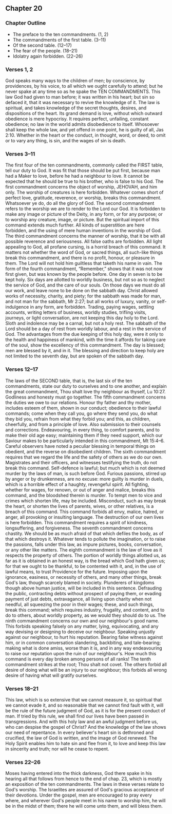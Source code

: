 ## Chapter 20

### Chapter Outline

- The preface to the ten commandments. (1, 2)
- The commandments of the first table. (3–11)
- Of the second table. (12–17)
- The fear of the people. (18–21)
- Idolatry again forbidden. (22–26)

### Verses 1, 2

God speaks many ways to the children of men; by conscience, by providences, by his voice, to all which we ought carefully to attend; but he never spake at any time so as he spake the TEN COMMANDMENTS. This law God had given to man before; it was written in his heart; but sin so defaced it, that it was necessary to revive the knowledge of it. The law is spiritual, and takes knowledge of the secret thoughts, desires, and dispositions of the heart. Its grand demand is love, without which outward obedience is mere hypocrisy. It requires perfect, unfailing, constant obedience; no law in the world admits disobedience to itself. Whosoever shall keep the whole law, and yet offend in one point, he is guilty of all, Jas 2:10. Whether in the heart or the conduct, in thought, word, or deed, to omit or to vary any thing, is sin, and the wages of sin is death.

### Verses 3–11

The first four of the ten commandments, commonly called the FIRST table, tell our duty to God. It was fit that those should be put first, because man had a Maker to love, before he had a neighbour to love. It cannot be expected that he should be true to his brother, who is false to his God. The first commandment concerns the object of worship, JEHOVAH, and him only. The worship of creatures is here forbidden. Whatever comes short of perfect love, gratitude, reverence, or worship, breaks this commandment. Whatsoever ye do, do all the glory of God. The second commandment refers to the worship we are to render to the Lord our God. It is forbidden to make any image or picture of the Deity, in any form, or for any purpose; or to worship any creature, image, or picture. But the spiritual import of this command extends much further. All kinds of superstition are here forbidden, and the using of mere human inventions in the worship of God. The third commandment concerns the manner of worship, that it be with all possible reverence and seriousness. All false oaths are forbidden. All light appealing to God, all profane cursing, is a horrid breach of this command. It matters not whether the word of God, or sacred things, all such-like things break this commandment, and there is no profit, honour, or pleasure in them. The Lord will not hold him guiltless that taketh his name in vain. The form of the fourth commandment, “Remember,” shows that it was not now first given, but was known by the people before. One day in seven is to be kept holy. Six days are allotted to worldly business, but not so as to neglect the service of God, and the care of our souls. On those days we must do all our work, and leave none to be done on the sabbath day. Christ allowed works of necessity, charity, and piety; for the sabbath was made for man, and not man for the sabbath, Mr 2:27; but all works of luxury, vanity, or self-indulgence in any form, are forbidden. Trading, paying wages, settling accounts, writing letters of business, worldly studies, trifling visits, journeys, or light conversation, are not keeping this day holy to the Lord. Sloth and indolence may be a carnal, but not a holy rest. The sabbath of the Lord should be a day of rest from worldly labour, and a rest in the service of God. The advantages from the due keeping of this holy day, were it only to the health and happiness of mankind, with the time it affords for taking care of the soul, show the excellency of this commandment. The day is blessed; men are blessed by it, and in it. The blessing and direction to keep holy are not limited to the seventh day, but are spoken of the sabbath day.

### Verses 12–17

The laws of the SECOND table, that is, the last six of the ten commandments, state our duty to ourselves and to one another, and explain the great commandment, Thou shalt love thy neighbour as thyself, Lu 10:27. Godliness and honesty must go together. The fifth commandment concerns the duties we owe to our relations. Honour thy father and thy mother, includes esteem of them, shown in our conduct; obedience to their lawful commands; come when they call you, go where they send you, do what they bid you, refrain from what they forbid you; and this, as children, cheerfully, and from a principle of love. Also submission to their counsels and corrections. Endeavouring, in every thing, to comfort parents, and to make their old age easy; maintaining them if they need support, which our Saviour makes to be particularly intended in this commandment, Mt 15:4–6. Careful observers have noted a peculiar blessing in temporal things on obedient, and the reverse on disobedient children. The sixth commandment requires that we regard the life and the safety of others as we do our own. Magistrates and their officers, and witnesses testifying the truth, do not break this command. Self-defence is lawful; but much which is not deemed murder by the laws of man, is such before God. Furious passions, stirred up by anger or by drunkenness, are no excuse: more guilty is murder in duels, which is a horrible effect of a haughty, revengeful spirit. All fighting, whether for wages, for renown, or out of anger and malice, breaks this command, and the bloodshed therein is murder. To tempt men to vice and crimes which shorten life, may be included. Misconduct, such as may break the heart, or shorten the lives of parents, wives, or other relatives, is a breach of this command. This command forbids all envy, malice, hatred, or anger, all provoking or insulting language. The destruction of our own lives is here forbidden. This commandment requires a spirit of kindness, longsuffering, and forgiveness. The seventh commandment concerns chastity. We should be as much afraid of that which defiles the body, as of that which destroys it. Whatever tends to pollute the imagination, or to raise the passions, falls under this law, as impure pictures, books, conversation, or any other like matters. The eighth commandment is the law of love as it respects the property of others. The portion of worldly things allotted us, as far as it is obtained in an honest way, is the bread which God hath given us; for that we ought to be thankful, to be contented with it, and, in the use of lawful means, to trust Providence for the future. Imposing upon the ignorance, easiness, or necessity of others, and many other things, break God's law, though scarcely blamed in society. Plunderers of kingdoms though above human justice, will be included in this sentence. Defrauding the public, contracting debts without prospect of paying them, or evading payment of just debts, extravagance, all living upon charity when not needful, all squeezing the poor in their wages; these, and such things, break this command; which requires industry, frugality, and content, and to do to others, about worldly property, as we would they should do to us. The ninth commandment concerns our own and our neighbour's good name. This forbids speaking falsely on any matter, lying, equivocating, and any way devising or designing to deceive our neighbour. Speaking unjustly against our neighbour, to hurt his reputation. Bearing false witness against him, or in common conversation slandering, backbiting, and tale-bearing; making what is done amiss, worse than it is, and in any way endeavouring to raise our reputation upon the ruin of our neighbour's. How much this command is every day broken among persons of all ranks! The tenth commandment strikes at the root; Thou shalt not covet. The others forbid all desire of doing what will be an injury to our neighbour; this forbids all wrong desire of having what will gratify ourselves.

### Verses 18–21

This law, which is so extensive that we cannot measure it, so spiritual that we cannot evade it, and so reasonable that we cannot find fault with it, will be the rule of the future judgment of God, as it is for the present conduct of man. If tried by this rule, we shall find our lives have been passed in transgressions. And with this holy law and an awful judgment before us, who can despise the gospel of Christ? And the knowledge of the law shows our need of repentance. In every believer's heart sin is dethroned and crucified, the law of God is written, and the image of God renewed. The Holy Spirit enables him to hate sin and flee from it, to love and keep this law in sincerity and truth; nor will he cease to repent.

### Verses 22–26

Moses having entered into the thick darkness, God there spake in his hearing all that follows from hence to the end of chap. 23, which is mostly an exposition of the ten commandments. The laws in these verses relate to God's worship. The Israelites are assured of God's gracious acceptance of their devotions. Under the gospel, men are encouraged to pray every where, and wherever God's people meet in his name to worship him, he will be in the midst of them; there he will come unto them, and will bless them.

